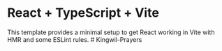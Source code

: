 # React + TypeScript + Vite

This template provides a minimal setup to get React working in Vite with HMR and some ESLint rules.
#   K i n g w i l - P r a y e r s  
 